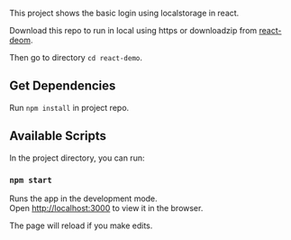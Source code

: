 This project shows the basic login using localstorage in react.

Download this repo to run in local using https or downloadzip from [react-deom](https://github.com/rakshit143/react-demo).

Then go to directory `cd react-demo`.

## Get Dependencies

Run `npm install` in project repo.

## Available Scripts

In the project directory, you can run:

### `npm start`

Runs the app in the development mode.<br />
Open [http://localhost:3000](http://localhost:3000) to view it in the browser.

The page will reload if you make edits.<br />
